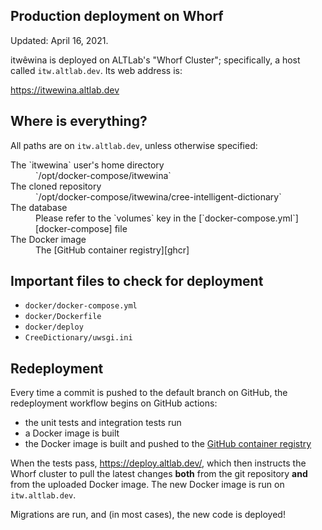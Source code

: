 Production deployment on Whorf
------------------------------

Updated: <time datetime="2021-04-16">April 16, 2021</time>.

itwêwina is deployed on ALTLab's "Whorf Cluster"; specifically, a host
called `itw.altlab.dev`. Its web address is:

<https://itwewina.altlab.dev>

## Where is everything?

All paths are on `itw.altlab.dev`, unless otherwise specified:

<dl>
<dt>The `itwewina` user's home directory</dt> 
<dd>`/opt/docker-compose/itwewina`</dd>
<dt>The cloned repository</dt> 
<dd>`/opt/docker-compose/itwewina/cree-intelligent-dictionary`</dd>
<dt>The database</dt> 
<dd>Please refer to the `volumes` key in the [`docker-compose.yml`][docker-compose] file</dd>
<dt>The Docker image</dt>
<dd>The [GitHub container registry][ghcr]</dd>
</dl>


## Important files to check for deployment

 - `docker/docker-compose.yml`
 - `docker/Dockerfile`
 - `docker/deploy`
 - `CreeDictionary/uwsgi.ini`

## Redeployment

Every time a commit is pushed to the default branch on GitHub, the
redeployment workflow begins on GitHub actions:

 - the unit tests and integration tests run
 - a Docker image is built
 - the Docker image is built and pushed to the [GitHub container
   registry][ghcr]

When the tests pass, <https://deploy.altlab.dev/>, which then instructs
the Whorf cluster to pull the latest changes **both** from the git
repository **and** from the uploaded Docker image. The new Docker image
is run on `itw.altlab.dev`.

Migrations are run, and (in most cases), the new code is deployed!

[ghcr]: https://github.com/orgs/UAlbertaALTLab/packages/container/package/itwewina.altlab.app
[docker-compose]: https://github.com/UAlbertaALTLab/cree-intelligent-dictionary/blob/master/docker/docker-compose.yml
